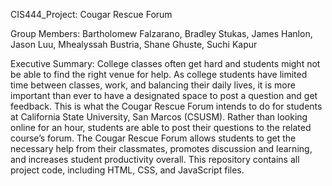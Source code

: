 CIS444_Project: Cougar Rescue Forum

Group Members: Bartholomew Falzarano, Bradley Stukas, James Hanlon, Jason Luu, Mhealyssah Bustria, Shane Ghuste, Suchi Kapur

Executive Summary: College classes often get hard and students might not be able to find the right venue for help. As college students have limited time between classes, work, and balancing their daily lives, it is more important than ever to have a designated space to post a question and get feedback. This is what the Cougar Rescue Forum intends to do for students at California State University, San Marcos (CSUSM). Rather than looking online for an hour, students are able to post their questions to the related course’s forum. The Cougar Rescue Forum allows students to get the necessary help from their classmates, promotes discussion and learning, and increases student productivity overall. This repository contains all project code, including HTML, CSS, and JavaScript files.
